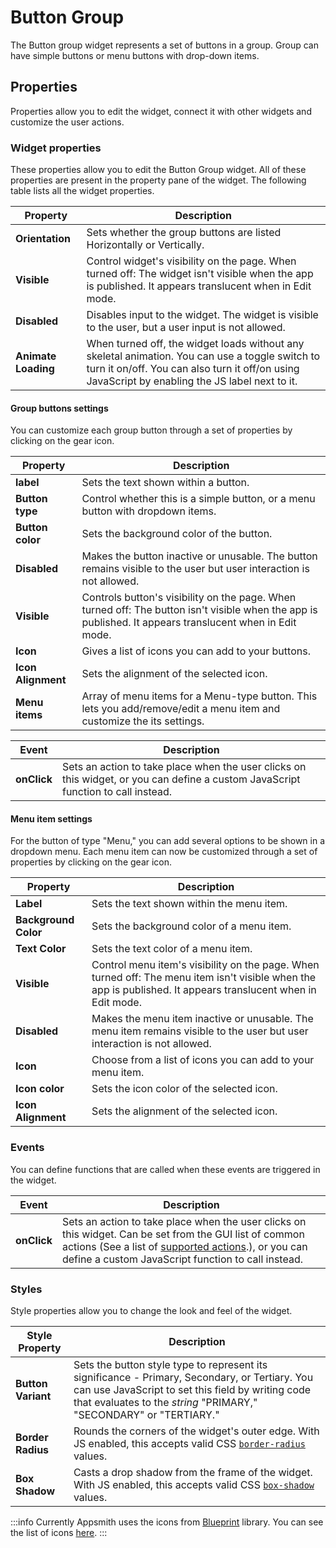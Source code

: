 # Button Group



The Button group widget represents a set of buttons in a group. Group can have simple buttons or menu buttons with drop-down items.

<VideoEmbed host="youtube" videoId="oWGK1s5nGns" title="How to use Button Group Widget" caption="How to use Button Group Widget"/>

## Properties

Properties allow you to edit the widget, connect it with other widgets and customize the user actions.

### Widget properties

These properties allow you to edit the Button Group widget. All of these properties are present in the property pane of the widget. The following table lists all the widget properties.

| Property            | Description                                                                                                                                                                                            |
| ------------------- | ------------------------------------------------------------------------------------------------------------------------------------------------------------------------------------------------------ |
| **Orientation**     | Sets whether the group buttons are listed Horizontally or Vertically.                                                                                                                                  |
| **Visible**         | Control widget's visibility on the page. When turned off: The widget isn't visible when the app is published. It appears translucent when in Edit mode.                                         |
| **Disabled**        | Disables input to the widget. The widget is visible to the user, but a user input is not allowed.                                                                                             |
| **Animate Loading** | When turned off, the widget loads without any skeletal animation. You can use a toggle switch to turn it on/off. You can also turn it off/on using JavaScript by enabling the JS label next to it. |

#### Group buttons settings

You can customize each group button through a set of properties by clicking on the gear icon.

| Property           | Description                                                                                                                                                    |
| ------------------ | -------------------------------------------------------------------------------------------------------------------------------------------------------------- |
| **label**          | Sets the text shown within a button.                                                                                                                           |
| **Button type**    | Control whether this is a simple button, or a menu button with dropdown items.                                                                                 |
| **Button color**   | Sets the background color of the button.                                                                                                                       |
| **Disabled**       | Makes the button inactive or unusable. The button remains visible to the user but user interaction is not allowed.                                |
| **Visible**        | Controls button's visibility on the page. When turned off: The button isn't visible when the app is published. It appears translucent when in Edit mode. |
| **Icon**           | Gives a list of icons you can add to your buttons.                                                                                                             |
| **Icon Alignment** | Sets the alignment of the selected icon.                                                                                                                       |
| **Menu items**     | Array of menu items for a Menu-type button. This lets you add/remove/edit a menu item and customize the its settings.                                          |

| Event       | Description                                                                                                                          |
| ----------- | ------------------------------------------------------------------------------------------------------------------------------------ |
| **onClick** | Sets an action to take place when the user clicks on this widget, or you can define a custom JavaScript function to call instead. |

#### Menu item settings

For the button of type "Menu," you can add several options to be shown in a dropdown menu. Each menu item can now be customized through a set of properties by clicking on the gear icon.

| Property             | Description                                                                                                                                                          |
| -------------------- | -------------------------------------------------------------------------------------------------------------------------------------------------------------------- |
| **Label**            | Sets the text shown within the menu item.                                                                                                                            |
| **Background Color** | Sets the background color of a menu item.                                                                                                                            |
| **Text Color**       | Sets the text color of a menu item.                                                                                                                                  |
| **Visible**          | Control menu item's visibility on the page. When turned off: The menu item isn't visible when the app is published. It appears translucent when in Edit mode. |
| **Disabled**         | Makes the menu item inactive or unusable. The menu item remains visible to the user but user interaction is not allowed.                                |
| **Icon**             | Choose from a list of icons you can add to your menu item.                                                                                                           |
| **Icon color**       | Sets the icon color of the selected icon.                                                                                                                            |
| **Icon Alignment**   | Sets the alignment of the selected icon.                                                                                                                             |

### Events

You can define functions that are called when these events are triggered in the widget.

| Event       | Description                                                                                                                                                                                                                                                      |
| ----------- | ---------------------------------------------------------------------------------------------------------------------------------------------------------------------------------------------------------------------------------------------------------------- |
| **onClick** | Sets an action to take place when the user clicks on this widget. Can be set from the GUI list of common actions (See a list of [supported actions](../appsmith-framework/widget-actions/).), or you can define a custom JavaScript function to call instead. |

### Styles

Style properties allow you to change the look and feel of the widget.

| Style Property     | Description                                                                                                                                                                                                                    |
| ------------------ | ------------------------------------------------------------------------------------------------------------------------------------------------------------------------------------------------------------------------------ |
| **Button Variant** | Sets the button style type to represent its significance - Primary, Secondary, or Tertiary. You can use JavaScript to set this field by writing code that evaluates to the _string_ "PRIMARY," "SECONDARY" or "TERTIARY." |
| **Border Radius**  | Rounds the corners of the widget's outer edge. With JS enabled, this accepts valid CSS [`border-radius`](https://developer.mozilla.org/en-US/docs/Web/CSS/border-radius) values.                                               |
| **Box Shadow**     | Casts a drop shadow from the frame of the widget. With JS enabled, this accepts valid CSS [`box-shadow`](https://developer.mozilla.org/en-US/docs/Web/CSS/box-shadow) values.                                                  |

:::info
Currently Appsmith uses the icons from [Blueprint](https://blueprintjs.com) library. You can see the list of icons [here](https://blueprintjs.com/docs/#icons).
:::
